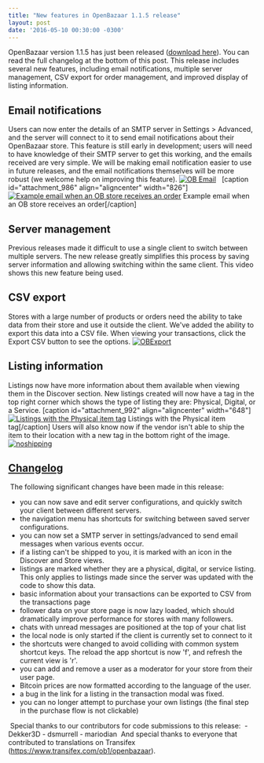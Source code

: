 ```yaml
---
title: "New features in OpenBazaar 1.1.5 release" 
layout: post
date: '2016-05-10 00:30:00 -0300'
---
```

        
OpenBazaar version 1.1.5 has just been released ([download here](https://openbazaar.org/)). You can read the full changelog at the bottom of this post. This release includes several new features, including email notifications, multiple server management, CSV export for order management, and improved display of listing information.

Email notifications
-------------------

Users can now enter the details of an SMTP server in Settings > Advanced, and the server will connect to it to send email notifications about their OpenBazaar store. This feature is still early in development; users will need to have knowledge of their SMTP server to get this working, and the emails received are very simple. We will be making email notification easier to use in future releases, and the email notifications themselves will be more robust (we welcome help on improving this feature). [![OB Email](OBEmail.png)](OBEmail.png)   \[caption id="attachment_986" align="aligncenter" width="826"\][![Example email when an OB store receives an order](OBEmail.png)](OBEmail.png) Example email when an OB store receives an order\[/caption\]  

Server management
-----------------

Previous releases made it difficult to use a single client to switch between multiple servers. The new release greatly simplifies this process by saving server information and allowing switching within the same client. This video shows this new feature being used.  

CSV export
----------

Stores with a large number of products or orders need the ability to take data from their store and use it outside the client. We've added the ability to export this data into a CSV file. When viewing your transactions, click the Export CSV button to see the options. [![OBExport](OBExport.png)](OBExport.png)  

Listing information
-------------------

Listings now have more information about them available when viewing them in the Discover section. New listings created will now have a tag in the top right corner which shows the type of listing they are: Physical, Digital, or a Service. \[caption id="attachment_992" align="aligncenter" width="648"\][![Listings with the Physical item tag](noshipping.png)](noshipping.png) Listings with the Physical item tag\[/caption\] Users will also know now if the vendor isn't able to ship the item to their location with a new tag in the bottom right of the image. [![noshipping](noshipping.png)](noshipping.png)

[Changelog](https://github.com/OpenBazaar/OpenBazaar-Installer/releases/tag/v1.1.5)
-----------------------------------------------------------------------------------

 The following significant changes have been made in this release: ​

*   you can now save and edit server configurations, and quickly switch your client between different servers.
*   the navigation menu has shortcuts for switching between saved server configurations.
*   you can now set a SMTP server in settings/advanced to send email messages when various events occur.
*   if a listing can't be shipped to you, it is marked with an icon in the Discover and Store views.
*   listings are marked whether they are a physical, digital, or service listing. This only applies to listings made since the server was updated with the code to show this data.
*   basic information about your transactions can be exported to CSV from the transactions page
*   follower data on your store page is now lazy loaded, which should dramatically improve performance for stores with many followers.
*   chats with unread messages are positioned at the top of your chat list
*   the local node is only started if the client is currently set to connect to it
*   the shortcuts were changed to avoid colliding with common system shortcut keys. The reload the app shortcut is now 'f', and refresh the current view is 'r'.
*   you can add and remove a user as a moderator for your store from their user page.
*   Bitcoin prices are now formatted according to the language of the user.
*   a bug in the link for a listing in the transaction modal was fixed.
*   you can no longer attempt to purchase your own listings (the final step in the purchase flow is not clickable)

​ ​Special thanks to our contributors for code submissions to this release: ​ - Dekker3D - dsmurrell - mariodian ​ And special thanks to everyone that contributed to translations on Transifex (https://www.transifex.com/ob1/openbazaar).